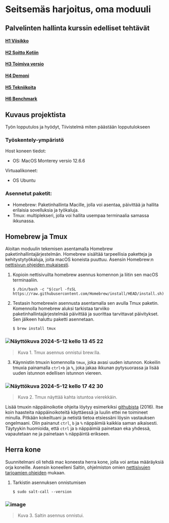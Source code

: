 # Seitsemäs harjoitus, oma moduuli
## Palvelinten hallinta kurssin edelliset tehtävät
#### [H1 Viisikko](https://github.com/Lambizzzz/infra-as-code/blob/main/h1-Viisikko.md)
#### [H2 Soitto Kotiin](https://github.com/Lambizzzz/infra-as-code/blob/main/h2-Soitto-kotiin.md)
#### [H3 Toimiva versio](https://github.com/Lambizzzz/infra-as-code/blob/main/h3-Toimiva-versio.md)
#### [H4 Demoni](https://github.com/Lambizzzz/infra-as-code/blob/main/h4-Demoni.md)
#### [H5 Tekniikoita](https://github.com/Lambizzzz/infra-as-code/blob/main/h5-Tekniikoita.md)
#### [H6 Benchmark](https://github.com/Lambizzzz/infra-as-code/blob/main/h6-Benchmark.md)

## Kuvaus projektista
Työn lopputulos ja hyödyt,
Tiivistelmä miten päästään lopputulokseen

### Työskentely-ympäristö
Host koneen tiedot:
- OS: MacOS Monterey versio 12.6.6

Virtuaalikoneet:
- OS Ubuntu 

### Asennetut paketit:
- Homebrew: Paketinhallinta Macille, jolla voi asentaa, päivittää ja hallita erilaisia ​​sovelluksia ja työkaluja.
- Tmux: multiplekseri, jolla voi hallita usempaa terminaalia samassa ikkunassa.

## Homebrew ja Tmux
Aloitan moduulin tekemisen asentamalla Homebrew paketinhallintajärjestelmän. Homebrew sisältää tarpeellisia paketteja ja kehitystytyökaluja, joita macOS koneista puuttuu. Asensin Homebrew:n [nettisivun ohjeiden mukaisesti](https://brew.sh). 
1. Kopioin nettisivuilta homebrew asennus komennon ja liitin sen macOS terminaaliin.

       $ /bin/bash -c "$(curl -fsSL https://raw.githubusercontent.com/Homebrew/install/HEAD/install.sh)"

2. Testasin homebrewin asennusta asentamalla sen avulla Tmux paketin. Komennolla homebrew aluksi tarkistaa tarviiko paketinhallintajärjestelmää päivittää ja suorittaa tarvittavat päivitykset. Sen jälkeen haluttu paketti asennetaan.

       $ brew install tmux

### ![Näyttökuva 2024-5-12 kello 13 45 22](https://github.com/Lambizzzz/infra-as-code/assets/148875838/369e6dd4-e489-4f1f-800e-577095050a1a)

> Kuva 1. Tmux asennus onnistui brew:lla.

3. Käynnistin tmuxin komennolla `tmux`, joka avasi uuden istunnon. Kokeilin tmuxia painamalla `ctrl+b` ja `%`, joka jakaa ikkunan pytysuorassa ja lisää uuden istunnon edellisen istunnon viereen.

### ![Näyttökuva 2024-5-12 kello 17 42 30](https://github.com/Lambizzzz/infra-as-code/assets/148875838/b085fc50-67ad-4652-89e3-3de24d529779)

> Kuva 2. Tmux näyttää kahta istuntoa vierekkäin.

Lisää tmuxin näppäinoikotie ohjeita löytyy esimerkiksi [githubista](https://gist.github.com/michaellihs/b6d46fa460fa5e429ea7ee5ff8794b96#shortcuts) (2016). Itse koin haasteita näppäinoikoteitä käyttäessä ja luulin ettei ne toimineet minulla. Pitkään kokeiltuani ja netistä tietoa etsiessäni löysin vastauksen ongelmaani. Olin painanut `ctrl`, `b` ja `%` näppäimiä kaikkia saman aikaisesti. Täytyykin huomioida, että `ctrl` ja `b` näppäimiä painetaan eka yhdessä, vapautetaan ne ja painetaan `%` näppäintä erikseen. 

## Herra kone
Suunnitelmani oli tehdä mac koneesta herra kone, jolla voi antaa määräyksiä orja koneille. Asensin koneelleni Saltin, ohjelmiston omien [nettisivujen tarjoamien ohjeiden](https://docs.saltproject.io/salt/install-guide/en/latest/topics/install-by-operating-system/macos.html#macos) mukaan.

1. Tarkistin asennuksen onnistumisen

       $ sudo salt-call --version

### ![image](https://github.com/Lambizzzz/infra-as-code/assets/148875838/d6735053-cf77-47d6-9886-21c07df019c4)

> Kuva 3. Saltin asennus onnistui.
